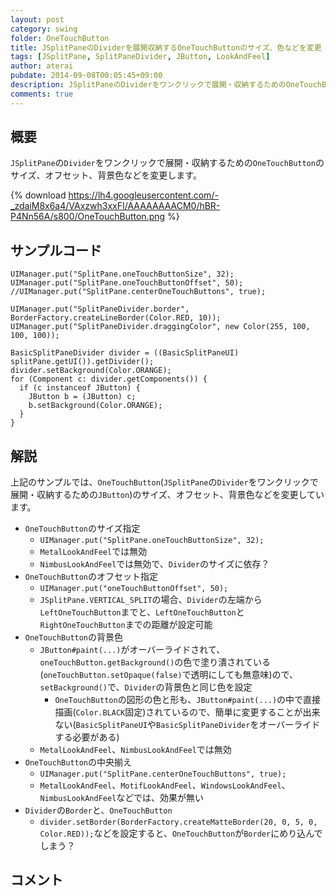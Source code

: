 ```yaml
---
layout: post
category: swing
folder: OneTouchButton
title: JSplitPaneのDividerを展開収納するOneTouchButtonのサイズ、色などを変更
tags: [JSplitPane, SplitPaneDivider, JButton, LookAndFeel]
author: aterai
pubdate: 2014-09-08T00:05:45+09:00
description: JSplitPaneのDividerをワンクリックで展開・収納するためのOneTouchButtonのサイズ、オフセット、背景色などを変更します。
comments: true
---
```

## 概要
`JSplitPane`の`Divider`をワンクリックで展開・収納するための`OneTouchButton`のサイズ、オフセット、背景色などを変更します。

{% download https://lh4.googleusercontent.com/-_zdaiM8x6a4/VAxzwh3xxFI/AAAAAAAACM0/hBR-P4Nn56A/s800/OneTouchButton.png %}

## サンプルコード
<pre class="prettyprint"><code>UIManager.put("SplitPane.oneTouchButtonSize", 32);
UIManager.put("SplitPane.oneTouchButtonOffset", 50);
//UIManager.put("SplitPane.centerOneTouchButtons", true);

UIManager.put("SplitPaneDivider.border", BorderFactory.createLineBorder(Color.RED, 10));
UIManager.put("SplitPaneDivider.draggingColor", new Color(255, 100, 100, 100));

BasicSplitPaneDivider divider = ((BasicSplitPaneUI) splitPane.getUI()).getDivider();
divider.setBackground(Color.ORANGE);
for (Component c: divider.getComponents()) {
  if (c instanceof JButton) {
    JButton b = (JButton) c;
    b.setBackground(Color.ORANGE);
  }
}
</code></pre>

## 解説
上記のサンプルでは、`OneTouchButton`(`JSplitPane`の`Divider`をワンクリックで展開・収納するための`JButton`)のサイズ、オフセット、背景色などを変更しています。

- `OneTouchButton`のサイズ指定
    - `UIManager.put("SplitPane.oneTouchButtonSize", 32);`
    - `MetalLookAndFeel`では無効
    - `NimbusLookAndFeel`では無効で、`Divider`のサイズに依存？
- `OneTouchButton`のオフセット指定
    - `UIManager.put("oneTouchButtonOffset", 50);`
    - `JSplitPane.VERTICAL_SPLIT`の場合、`Divider`の左端から`LeftOneTouchButton`までと、`LeftOneTouchButton`と`RightOneTouchButton`までの距離が設定可能
- `OneTouchButton`の背景色
    - `JButton#paint(...)`がオーバーライドされて、`oneTouchButton.getBackground()`の色で塗り潰されている(`oneTouchButton.setOpaque(false)`で透明にしても無意味)ので、`setBackground()`で、`Divider`の背景色と同じ色を設定
        - `OneTouchButton`の図形の色と形も、`JButton#paint(...)`の中で直接描画(`Color.BLACK`固定)されているので、簡単に変更することが出来ない(`BasicSplitPaneUI`や`BasicSplitPaneDivider`をオーバーライドする必要がある)
    - `MetalLookAndFeel`、`NimbusLookAndFeel`では無効
- `OneTouchButton`の中央揃え
    - `UIManager.put("SplitPane.centerOneTouchButtons", true);`
    - `MetalLookAndFeel`、`MotifLookAndFeel`、`WindowsLookAndFeel`、`NimbusLookAndFeel`などでは、効果が無い
- `Divider`の`Border`と、`OneTouchButton`
    - `divider.setBorder(BorderFactory.createMatteBorder(20, 0, 5, 0, Color.RED));`などを設定すると、`OneTouchButton`が`Border`にめり込んでしまう？

<!-- dummy comment line for breaking list -->

## コメント
